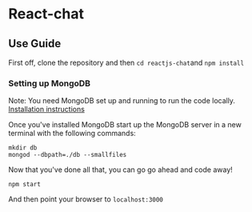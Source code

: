 # React-chat


## Use Guide

First off, clone the repository and then `cd reactjs-chat`and `npm install`

### Setting up MongoDB

Note: You need MongoDB set up and running to run the code locally. [Installation instructions](https://docs.mongodb.org/manual/installation/)

Once you've installed MongoDB start up the MongoDB server in a new terminal with the following commands:

```
mkdir db
mongod --dbpath=./db --smallfiles
```
Now that you've done all that, you can go go ahead and code away!

```
npm start
```
And then point your browser to `localhost:3000`



